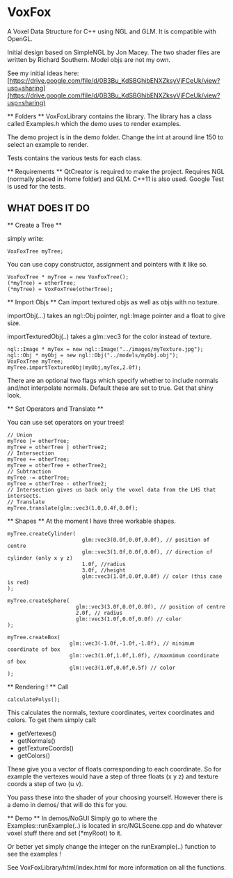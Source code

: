 # VoxFox
A Voxel Data Structure for C++ using NGL and GLM. It is compatible with OpenGL.

Initial design based on SimpleNGL by Jon Macey. The two shader files are written by Richard Southern. Model objs are not my own.

See my initial ideas here:
[https://drive.google.com/file/d/0B3Bu_KdSBGhibENXZksyVjFCeUk/view?usp=sharing](https://drive.google.com/file/d/0B3Bu_KdSBGhibENXZksyVjFCeUk/view?usp=sharing)

** Folders **
VoxFoxLibrary contains the library. The library has a class called Examples.h which the demo uses to render examples.

The demo project is in the demo folder. Change the int at around line 150 to select an example to render.

Tests contains the various tests for each class.

** Requirements **
QtCreator is required to make the project. Requires NGL (normally placed in Home folder) and GLM. C++11 is also used. Google Test is used for the tests.


## WHAT DOES IT DO ##

** Create a Tree **

simply write:
```
VoxFoxTree myTree;
```
You can use copy constructor, assignment and pointers with it like so.
```
VoxFoxTree * myTree = new VoxFoxTree();
(*myTree) = otherTree;
(*myTree) = VoxFoxTree(otherTree);
```

** Import Objs **
Can import textured objs as well as objs with no texture.

importObj(...) takes an ngl::Obj pointer, ngl::Image pointer and a float to give size.

importTexturedObj(..) takes a glm::vec3 for the color instead of texture.
```
ngl::Image * myTex = new ngl::Image("../images/myTexture.jpg");
ngl::Obj * myObj = new ngl::Obj("../models/myObj.obj");
VoxFoxTree myTree;
myTree.importTexturedObj(myObj,myTex,2.0f);
```
There are an optional two flags which specify whether to include normals and/not interpolate normals.
Default these are set to true. Get that shiny look.

** Set Operators and Translate **

You can use set operators on your trees!
```
// Union
myTree |= otherTree;
myTree = otherTree | otherTree2;
// Intersection
myTree += otherTree;
myTree = otherTree + otherTree2;
// Subtraction
myTree -= otherTree;
myTree = otherTree - otherTree2;
// Intersection gives us back only the voxel data from the LHS that intersects.
// Translate
myTree.translate(glm::vec3(1.0,0.4f,0.0f);
```

** Shapes **
At the moment I have three workable shapes.
```
myTree.createCylinder(
                        glm::vec3(0.0f,0.0f,0.0f), // position of centre
                        glm::vec3(1.0f,0.0f,0.0f), // direction of cylinder (only x y z)
                        1.0f, //radius
                        3.0f, //height
                        glm::vec3(1.0f,0.0f,0.0f) // color (this case is red)
);

myTree.createSphere(
                      glm::vec3(3.0f,0.0f,0.0f), // position of centre
                      2.0f, // radius
                      glm::vec3(1.0f,0.0f,0.0f) // color
);

myTree.createBox(
                    glm::vec3(-1.0f,-1.0f,-1.0f), // minimum coordinate of box
                    glm::vec3(1.0f,1.0f,1.0f), //maxmimum coordinate of box
                    glm::vec3(1.0f,0.0f,0.5f) // color
);
```

** Rendering ! **
Call
```
calculatePolys();
```
This calculates the normals, texture coordinates, vertex coordinates and colors. To get them simply call:

  - getVertexes()
  - getNormals()
  - getTextureCoords()
  - getColors()

These give you a vector of floats corresponding to each coordinate. So for example the vertexes would have a step of three floats (x y z) and texture coords a step of two (u v).

You pass these into the shader of your choosing yourself. However there is a demo in demos/ that will do this for you.

** Demo **
In demos/NoGUI Simply go to where the Examples::runExample(..) is located in src/NGLScene.cpp and do whatever voxel stuff there and set (*myRoot) to it.

Or better yet simply change the integer on the runExample(..) function to see the examples !

See VoxFoxLibrary/html/index.html for more information on all the functions.
